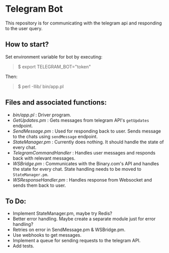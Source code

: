 # Telegram Bot

This repository is for communicating with the telegram api and responding to the user query.

How to start?
---
Set environment variable for bot by executing:

> $ export TELEGRAM_BOT="token"

Then:

> $ perl -Ilib/ bin/app.pl

Files and associated functions:
---

- *bin/app.pl* : Driver program.
- *GetUpdates.pm* : Gets messages from telegram API's `getUpdates` endpoint.
- *SendMessage.pm* : Used for responding back to user. Sends message to the chats using `sendMessage` endpoint.
- *StateManager.pm* : Currently does nothing. It should handle the state of every chat.
- *TelegramCommandHandler* : Handles user messages and responds back with relevant messages.
- *WSBridge.pm* : Communicates with the Binary.com's API and handles the state for every chat. State handling needs to be moved to `StateManager.pm`.
- *WSResponseHandler.pm* : Handles response from Websocket and sends them back to user.

To Do:
---
- Implement StateManager.pm, maybe try Redis?
- Better error handling. Maybe create a separate module just for error handling?
- Retries on error in SendMessage.pm & WSBridge.pm.
- Use webhooks to get messages.
- Implement a queue for sending requests to the telegram API.
- Add tests.

